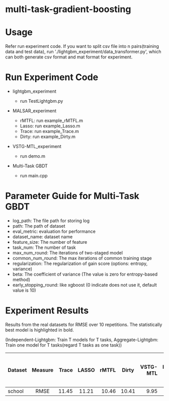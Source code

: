 # multi-task-gradient-boosting

# Usage
Refer run experiment code. If you want to split csv file into n pairs(training data and test data), run './lightgbm_experiment/data_transformer.py', which can both generate csv format and mat format for experiment.

# Run Experiment Code
+ lightgbm_experiment
    + run TestLightgbm.py
+ MALSAR_experiment
    + rMTFL: run example_rMTFL.m
    + Lasso: run example_Lasso.m
    + Trace: run example_Trace.m
    + Dirty: run example_Dirty.m
+ VSTG-MTL_experiment
    + run demo.m
    
+ Multi-Task GBDT
    + run main.cpp

# Parameter Guide for Multi-Task GBDT 
+ log_path: The file path for storing log
+ path: The path of dataset
+ eval_metric: evaluation for performance
+ dataset_name: dataset name
+ feature_size: The number of feature
+ task_num: The number of task
+ max_num_round: The iterations of two-staged model
+ common_num_round: The max iterations of common training stage
+ regularization: The regularization of gain score (options: entropy, variance)
+ beta: The coefficient of variance (The value is zero for entropy-based method)
+ early_stopping_round: like xgboost (0 indicate does not use it, default value is 10)

# Experiment Results
Results from the real datasets for RMSE over 10 repetitions. The statistically best model is highlighted in bold.

(Independent-Lightgbm: Train T models for T tasks, Aggregate-Lightgbm: Train one model for T tasks(regard T tasks as one task))

|Dataset|Measure|Trace|LASSO|rMTFL|Dirty|VSTG-MTL|Independent-Lightgbm|Aggregate-Lightgbm|Variance-based Multi-Task GBDT|Entropy-based Multi-Task GBDT|
|---|:---:|---:|:---:|---:|:---:|---:|---:|:---:|---:|:---:|
|school|RMSE|11.45|11.21|10.46|10.41|9.95|11.19|10.04|**8.99**|9.00|